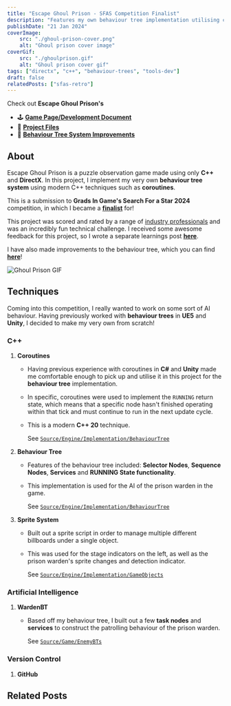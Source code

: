 ```yaml
---
title: "Escape Ghoul Prison - SFAS Competition Finalist"
description: "Features my own behaviour tree implementation utilising coroutines, built with C++ and Directx only."
publishDate: "21 Jan 2024"
coverImage:
    src: "./ghoul-prison-cover.png"
    alt: "Ghoul prison cover image"
coverGif:
    src: "./ghoulprison.gif"
    alt: "Ghoul prison cover gif"
tags: ["directx", "c++", "behaviour-trees", "tools-dev"]
draft: false
relatedPosts: ["sfas-retro"]
---
```


Check out **Escape Ghoul Prison's**
- 🕹️ [**Game Page/Development Document**](https://henryha993.itch.io/escape-ghoul-prison)
- 💾 [**Project Files**](https://github.com/HenryHa993/EscapeGhoulPrison)
- 👾 [**Behaviour Tree System Improvements**](/projects/behaviour-tree/)

## About
Escape Ghoul Prison is a puzzle observation game made using only **C++** and **DirectX**. In this project, I implement my very own **behaviour tree system** using modern C++ techniques such as **coroutines**.

This is a submission to **Grads In Game's Search For a Star 2024** competition, in which I became a [**finalist**](https://gradsingames.com/search-for-a-star/sfas-2024-the-finalists/#prog) for!

This project was scored and rated by a range of [industry professionals](https://gradsingames.com/search-for-a-star/sfas-2024-the-finalists/#prog) and was an incredibly fun technical challenge. I received some awesome feedback for this project, so I wrote a separate learnings post [**here**](/posts/sfas-retro/).

I have also made improvements to the behaviour tree, which you can find [**here**](/projects/behaviour-tree/)!

![Ghoul Prison GIF](https://img.itch.zone/aW1nLzE0NzM5ODQwLmdpZg==/original/mEFfqR.gif)

## Techniques
Coming into this competition, I really wanted to work on some sort of AI behaviour. Having previously worked with **behaviour trees** in **UE5** and **Unity**, I decided to make my very own from scratch!

### C++
1. **Coroutines**
    - Having previous experience with coroutines in **C#** and **Unity** made me comfortable enough to pick up and utilise it in this project for the **behaviour tree** implementation.
    - In specific, coroutines were used to implement the `RUNNING` return state, which means that a specific node hasn't finished operating within that tick and must continue to run in the next update cycle.
    - This is a modern **C++ 20** technique.
    
        See [`Source/Engine/Implementation/BehaviourTree`](https://github.com/HenryHa993/EscapeGhoulPrison/tree/main/Source/Engine/Implementation/BehaviourTree)

2. **Behaviour Tree**
    - Features of the behaviour tree included: **Selector Nodes**, **Sequence Nodes**, **Services** and **RUNNING State functionality**.
    - This implementation is used for the AI of the prison warden in the game.
    
        See [`Source/Engine/Implementation/BehaviourTree`](https://github.com/HenryHa993/EscapeGhoulPrison/tree/main/Source/Engine/Implementation/BehaviourTree)

3. **Sprite System**
    - Built out a sprite script in order to manage multiple different billboards under a single object.
    - This was used for the stage indicators on the left, as well as the prison warden's sprite changes and detection indicator.
    
        See [`Source/Engine/Implementation/GameObjects`](https://github.com/HenryHa993/EscapeGhoulPrison/tree/main/Source/Engine/Implementation/GameObjects)

### Artificial Intelligence
1. **WardenBT**
    - Based off my behaviour tree, I built out a few **task nodes** and **services** to construct the patrolling behaviour of the prison warden.
    
        See [`Source/Game/EnemyBTs`](https://github.com/HenryHa993/EscapeGhoulPrison/tree/main/Source/Game/EnemyBTs)

### Version Control
1. **GitHub**

## Related Posts